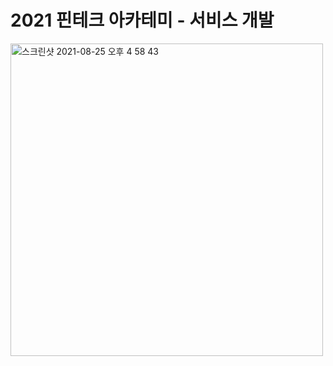 # 2021 핀테크 아카테미 - 서비스 개발
<img width="500" alt="스크린샷 2021-08-25 오후 4 58 43" src="https://user-images.githubusercontent.com/33275130/130751809-ee7f3c43-e937-4a9a-bfcb-dd4c82244603.png">
